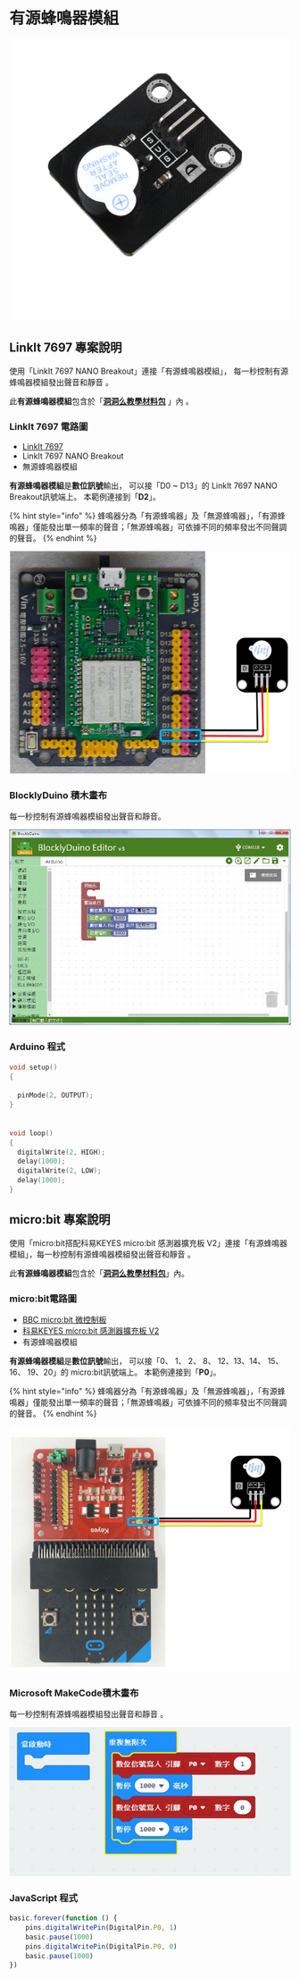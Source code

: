 # 有源蜂鳴器模組

![](../../.gitbook/assets/linkit7697_buzzer_p_00.png)

## LinkIt 7697 專案說明

使用「LinkIt 7697 NANO Breakout」連接「有源蜂鳴器模組」， 每一秒控制有源蜂鳴器模組發出聲音和靜音 。

此**有源蜂鳴器模組**包含於「[**洞洞么教學材料包**](https://www.robotkingdom.com.tw/product/rk-education-kit-001/) 」內 。

### LinkIt 7697 電路圖

* [LinkIt 7697](https://www.robotkingdom.com.tw/product/linkit-7697/)
* LinkIt 7697 NANO Breakout
* 無源蜂鳴器模組

**有源蜂鳴器模組**是**數位訊號**輸出， 可以接「D0 ~ D13」的 LinkIt 7697 NANO Breakout訊號端上。 本範例連接到「**D2**」。

{% hint style="info" %}
蜂鳴器分為「有源蜂鳴器」及「無源蜂鳴器」，「有源蜂鳴器」僅能發出單一頻率的聲音；「無源蜂鳴器」可依據不同的頻率發出不同聲調的聲音。
{% endhint %}

![](../../.gitbook/assets/linkit7697_buzzer_p_01.png)

### BlocklyDuino 積木畫布

每一秒控制有源蜂鳴器模組發出聲音和靜音。

![](../../.gitbook/assets/linkit7697_buzzer_p_02.png)

### Arduino 程式

```c
void setup()
{

  pinMode(2, OUTPUT);
}


void loop()
{
  digitalWrite(2, HIGH);
  delay(1000);
  digitalWrite(2, LOW);
  delay(1000);
}
```

## micro:bit 專案說明

使用「micro:bit搭配科易KEYES micro:bit 感測器擴充板 V2」連接「有源蜂鳴器模組」，每一秒控制有源蜂鳴器模組發出聲音和靜音 。

此**有源蜂鳴器模組**包含於「[**洞洞么教學材料包**](https://www.robotkingdom.com.tw/product/rk-education-kit-001/)」內。

### micro:bit電路圖

* [BBC micro:bit 微控制板
  ](https://www.robotkingdom.com.tw/product/bbc-microbit-1/)
* [科易KEYES micro:bit 感測器擴充板 V2
  ](https://www.robotkingdom.com.tw/product/keyes-microbit-sensor-breakout-v2/)
* 有源蜂鳴器模組

**有源蜂鳴器模組**是**數位訊號**輸出， 可以接「0、 1、 2、 8、 12、13、14、 15、 16、 19、20」的 micro:bit訊號端上。 本範例連接到「**P0**」。

{% hint style="info" %}
蜂鳴器分為「有源蜂鳴器」及「無源蜂鳴器」，「有源蜂鳴器」僅能發出單一頻率的聲音；「無源蜂鳴器」可依據不同的頻率發出不同聲調的聲音。
{% endhint %}

![](../../.gitbook/assets/01%20%281%29.JPG)

### Microsoft MakeCode積木畫布

每一秒控制有源蜂鳴器模組發出聲音和靜音 。

![](../../.gitbook/assets/02%20%282%29.JPG)

### JavaScript 程式

```javascript
basic.forever(function () {
    pins.digitalWritePin(DigitalPin.P0, 1)
    basic.pause(1000)
    pins.digitalWritePin(DigitalPin.P0, 0)
    basic.pause(1000)
})
```

